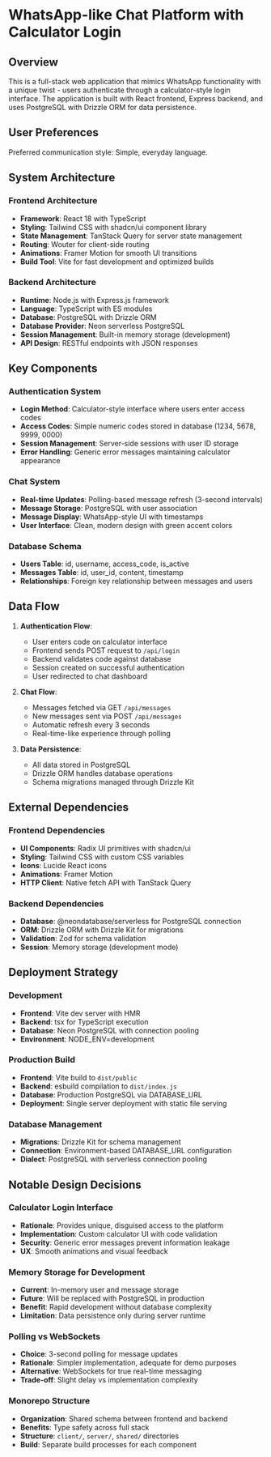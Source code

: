 # WhatsApp-like Chat Platform with Calculator Login

## Overview

This is a full-stack web application that mimics WhatsApp functionality with a unique twist - users authenticate through a calculator-style login interface. The application is built with React frontend, Express backend, and uses PostgreSQL with Drizzle ORM for data persistence.

## User Preferences

Preferred communication style: Simple, everyday language.

## System Architecture

### Frontend Architecture
- **Framework**: React 18 with TypeScript
- **Styling**: Tailwind CSS with shadcn/ui component library
- **State Management**: TanStack Query for server state management
- **Routing**: Wouter for client-side routing
- **Animations**: Framer Motion for smooth UI transitions
- **Build Tool**: Vite for fast development and optimized builds

### Backend Architecture
- **Runtime**: Node.js with Express.js framework
- **Language**: TypeScript with ES modules
- **Database**: PostgreSQL with Drizzle ORM
- **Database Provider**: Neon serverless PostgreSQL
- **Session Management**: Built-in memory storage (development)
- **API Design**: RESTful endpoints with JSON responses

## Key Components

### Authentication System
- **Login Method**: Calculator-style interface where users enter access codes
- **Access Codes**: Simple numeric codes stored in database (1234, 5678, 9999, 0000)
- **Session Management**: Server-side sessions with user ID storage
- **Error Handling**: Generic error messages maintaining calculator appearance

### Chat System
- **Real-time Updates**: Polling-based message refresh (3-second intervals)
- **Message Storage**: PostgreSQL with user association
- **Message Display**: WhatsApp-style UI with timestamps
- **User Interface**: Clean, modern design with green accent colors

### Database Schema
- **Users Table**: id, username, access_code, is_active
- **Messages Table**: id, user_id, content, timestamp
- **Relationships**: Foreign key relationship between messages and users

## Data Flow

1. **Authentication Flow**:
   - User enters code on calculator interface
   - Frontend sends POST request to `/api/login`
   - Backend validates code against database
   - Session created on successful authentication
   - User redirected to chat dashboard

2. **Chat Flow**:
   - Messages fetched via GET `/api/messages`
   - New messages sent via POST `/api/messages`
   - Automatic refresh every 3 seconds
   - Real-time-like experience through polling

3. **Data Persistence**:
   - All data stored in PostgreSQL
   - Drizzle ORM handles database operations
   - Schema migrations managed through Drizzle Kit

## External Dependencies

### Frontend Dependencies
- **UI Components**: Radix UI primitives with shadcn/ui
- **Styling**: Tailwind CSS with custom CSS variables
- **Icons**: Lucide React icons
- **Animations**: Framer Motion
- **HTTP Client**: Native fetch API with TanStack Query

### Backend Dependencies
- **Database**: @neondatabase/serverless for PostgreSQL connection
- **ORM**: Drizzle ORM with Drizzle Kit for migrations
- **Validation**: Zod for schema validation
- **Session**: Memory storage (development mode)

## Deployment Strategy

### Development
- **Frontend**: Vite dev server with HMR
- **Backend**: tsx for TypeScript execution
- **Database**: Neon PostgreSQL with connection pooling
- **Environment**: NODE_ENV=development

### Production Build
- **Frontend**: Vite build to `dist/public`
- **Backend**: esbuild compilation to `dist/index.js`
- **Database**: Production PostgreSQL via DATABASE_URL
- **Deployment**: Single server deployment with static file serving

### Database Management
- **Migrations**: Drizzle Kit for schema management
- **Connection**: Environment-based DATABASE_URL configuration
- **Dialect**: PostgreSQL with serverless connection pooling

## Notable Design Decisions

### Calculator Login Interface
- **Rationale**: Provides unique, disguised access to the platform
- **Implementation**: Custom calculator UI with code validation
- **Security**: Generic error messages prevent information leakage
- **UX**: Smooth animations and visual feedback

### Memory Storage for Development
- **Current**: In-memory user and message storage
- **Future**: Will be replaced with PostgreSQL in production
- **Benefit**: Rapid development without database complexity
- **Limitation**: Data persistence only during server runtime

### Polling vs WebSockets
- **Choice**: 3-second polling for message updates
- **Rationale**: Simpler implementation, adequate for demo purposes
- **Alternative**: WebSockets for true real-time messaging
- **Trade-off**: Slight delay vs implementation complexity

### Monorepo Structure
- **Organization**: Shared schema between frontend and backend
- **Benefits**: Type safety across full stack
- **Structure**: `client/`, `server/`, `shared/` directories
- **Build**: Separate build processes for each component